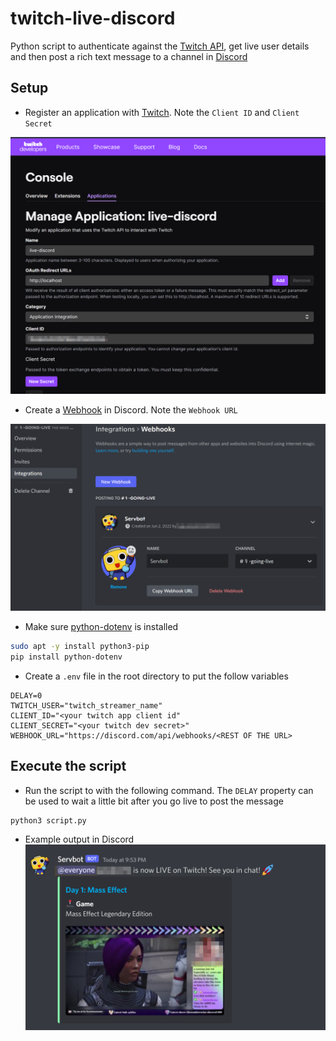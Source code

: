 # twitch-live-discord

Python script to authenticate against the [Twitch API](https://dev.twitch.tv/docs/api/), get live user details and then post a rich text message to a channel in [Discord](https://discord.com/developers/docs/reference)

## Setup
* Register an application with [Twitch](https://dev.twitch.tv/). Note the `Client ID` and `Client Secret`

![twitch-app](screenshots/twitch-app.png)

* Create a [Webhook](https://support.discord.com/hc/en-us/articles/228383668-Intro-to-Webhooks) in Discord. Note the `Webhook URL`

![webhook](screenshots/webhook.png)

* Make sure [python-dotenv](https://github.com/theskumar/python-dotenv) is installed
``` bash
sudo apt -y install python3-pip
pip install python-dotenv
```

* Create a `.env` file in the root directory to put the follow variables

```properties
DELAY=0
TWITCH_USER="twitch_streamer_name"
CLIENT_ID="<your twitch app client id"
CLIENT_SECRET="<your twitch dev secret>"
WEBHOOK_URL="https://discord.com/api/webhooks/<REST OF THE URL>
```

## Execute the script

* Run the script to with the following command. The `DELAY` property can be used to wait a little bit after you go live to post the message
```bash
python3 script.py
```

* Example output in Discord
![discord](screenshots/discord.png)